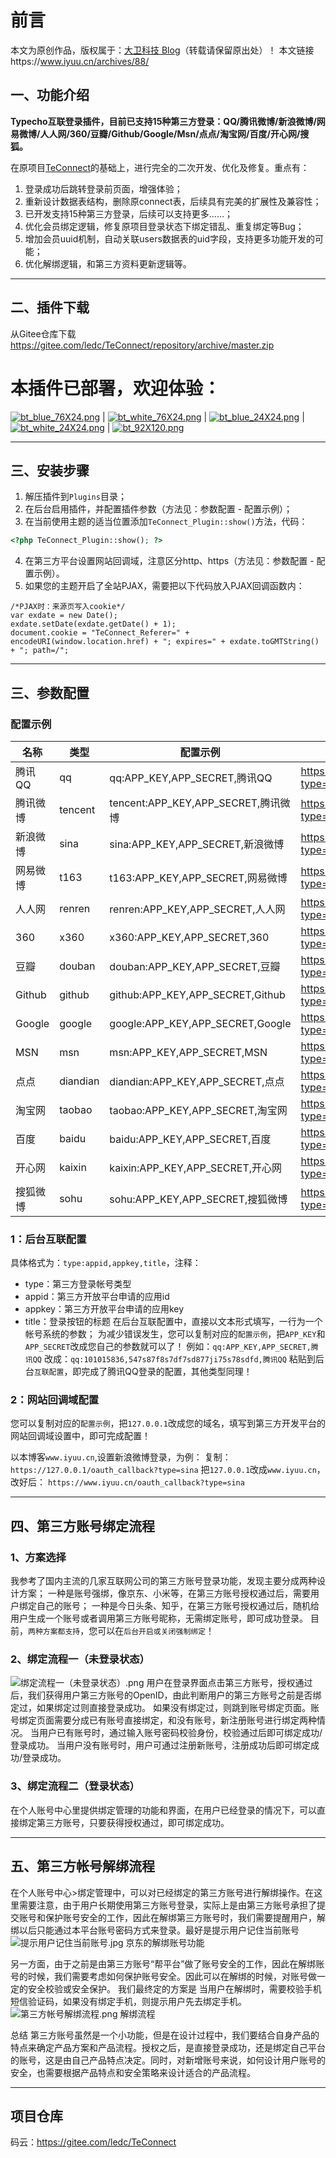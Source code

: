 # 前言
本文为原创作品，版权属于：[大卫科技 Blog][1]（转载请保留原出处）！
本文链接https://www.iyuu.cn/archives/88/

## 一、功能介绍
**Typecho互联登录插件，目前已支持15种第三方登录：QQ/腾讯微博/新浪微博/网易微博/人人网/360/豆瓣/Github/Google/Msn/点点/淘宝网/百度/开心网/搜狐。**

在原项目[TeConnect][2]的基础上，进行完全的二次开发、优化及修复。重点有：
  1. 登录成功后跳转登录前页面，增强体验；
  2. 重新设计数据表结构，删除原connect表，后续具有完美的扩展性及兼容性；
  3. 已开发支持15种第三方登录，后续可以支持更多……；
  4. 优化会员绑定逻辑，修复原项目登录状态下绑定错乱、重复绑定等Bug；
  5. 增加会员uuid机制，自动关联users数据表的uid字段，支持更多功能开发的可能；
  6. 优化解绑逻辑，和第三方资料更新逻辑等。

----------

## 二、插件下载
从Gitee仓库下载 https://gitee.com/ledc/TeConnect/repository/archive/master.zip
# 本插件已部署，欢迎体验：

[![bt_blue_76X24.png][3]](https://www.iyuu.cn/oauth?type=qq) | [![bt_white_76X24.png][4]](https://www.iyuu.cn/oauth?type=qq) | [![bt_blue_24X24.png][5]](https://www.iyuu.cn/oauth?type=qq) | [![bt_white_24X24.png][6]](https://www.iyuu.cn/oauth?type=qq) | [![bt_92X120.png][7]](https://www.iyuu.cn/oauth?type=qq)

----------

## 三、安装步骤
 1. 解压插件到`Plugins`目录；
 2. 在后台启用插件，并配置插件参数（方法见：参数配置 - 配置示例）；
 3. 在当前使用主题的适当位置添加`TeConnect_Plugin::show()`方法，代码：
   ```php
<?php TeConnect_Plugin::show(); ?>
   ```
 4. 在第三方平台设置网站回调域，注意区分http、https（方法见：参数配置 - 配置示例）。
  5. 如果您的主题开启了全站PJAX，需要把以下代码放入PJAX回调函数内：

```
/*PJAX时：来源页写入cookie*/
var exdate = new Date();
exdate.setDate(exdate.getDate() + 1);
document.cookie = "TeConnect_Referer=" + encodeURI(window.location.href) + "; expires=" + exdate.toGMTString() + "; path=/";
```

----------

## 三、参数配置
### 配置示例

名称 | 类型 | 配置示例 | 网站回调域
-|-|-|-
腾讯QQ | qq | qq:APP_KEY,APP_SECRET,腾讯QQ | https://127.0.0.1/oauth_callback?type=qq
腾讯微博 | tencent | tencent:APP_KEY,APP_SECRET,腾讯微博 | https://127.0.0.1/oauth_callback?type=tencent
新浪微博 | sina | sina:APP_KEY,APP_SECRET,新浪微博 | https://127.0.0.1/oauth_callback?type=sina
网易微博 | t163 | t163:APP_KEY,APP_SECRET,网易微博 | https://127.0.0.1/oauth_callback?type=t163
人人网 | renren | renren:APP_KEY,APP_SECRET,人人网 | https://127.0.0.1/oauth_callback?type=renren
360 | x360 | x360:APP_KEY,APP_SECRET,360 | https://127.0.0.1/oauth_callback?type=x360
豆瓣 | douban | douban:APP_KEY,APP_SECRET,豆瓣 | https://127.0.0.1/oauth_callback?type=douban
Github | github | github:APP_KEY,APP_SECRET,Github | https://127.0.0.1/oauth_callback?type=github
Google | google | google:APP_KEY,APP_SECRET,Google | https://127.0.0.1/oauth_callback?type=google
MSN | msn | msn:APP_KEY,APP_SECRET,MSN | https://127.0.0.1/oauth_callback?type=msn
点点 | diandian | diandian:APP_KEY,APP_SECRET,点点 | https://127.0.0.1/oauth_callback?type=diandian
淘宝网 | taobao | taobao:APP_KEY,APP_SECRET,淘宝网 | https://127.0.0.1/oauth_callback?type=taobao
百度 | baidu | baidu:APP_KEY,APP_SECRET,百度 | https://127.0.0.1/oauth_callback?type=baidu
开心网 | kaixin | kaixin:APP_KEY,APP_SECRET,开心网 | https://127.0.0.1/oauth_callback?type=kaixin
搜狐微博 | sohu | sohu:APP_KEY,APP_SECRET,搜狐微博 | https://127.0.0.1/oauth_callback?type=sohu

### 1：后台互联配置
具体格式为：`type:appid,appkey,title`，注释：
 - type：第三方登录帐号类型
 - appid：第三方开放平台申请的应用id
 - appkey：第三方开放平台申请的应用key
 - title：登录按钮的标题
在后台互联配置中，直接以文本形式填写，一行为一个帐号系统的参数；
为减少错误发生，您可以复制对应的`配置示例`，把`APP_KEY`和`APP_SECRET`改成您自己的参数就可以了！
例如：`qq:APP_KEY,APP_SECRET,腾讯QQ`
改成：`qq:101015836,547s87f8s7df7sd877ji75s78sdfd,腾讯QQ`
粘贴到后台`互联配置`，即完成了腾讯QQ登录的配置，其他类型同理！

### 2：网站回调域配置
您可以复制对应的`配置示例`，把`127.0.0.1`改成您的域名，填写到第三方开发平台的网站回调域设置中，即可完成配置！

以本博客`www.iyuu.cn`,设置新浪微博登录，为例：
复制：`https://127.0.0.1/oauth_callback?type=sina`
把`127.0.0.1`改成`www.iyuu.cn`，改好后：
`https://www.iyuu.cn/oauth_callback?type=sina`

----------

## 四、第三方账号绑定流程
### 1、方案选择
我参考了国内主流的几家互联网公司的第三方账号登录功能，发现主要分成两种设计方案；
一种是账号强绑，像京东、小米等，在第三方账号授权通过后，需要用户绑定自己的账号；
一种是今日头条、知乎，在第三方账号授权通过后，随机给用户生成一个账号或者调用第三方账号昵称，无需绑定账号，即可成功登录。
目前，`两种方案都支持`，您可以在`后台开启或关闭强制绑定`！

### 2、绑定流程一（未登录状态）
![绑定流程一（未登录状态）.png][8]
用户在登录界面点击第三方账号，授权通过后，我们获得用户第三方账号的OpenID，由此判断用户的第三方账号之前是否绑定过，如果绑定过则直接登录成功。
如果没有绑定过，则跳到账号绑定页面。账号绑定页面需要分成已有账号直接绑定，和没有账号，新注册账号进行绑定两种情况。
当用户已有账号时，通过输入账号密码校验身份，校验通过后即可绑定成功/登录成功。
当用户没有账号时，用户可通过注册新账号，注册成功后即可绑定成功/登录成功。

### 3、绑定流程二（登录状态）
在个人账号中心里提供绑定管理的功能和界面，在用户已经登录的情况下，可以直接绑定第三方账号，只要获得授权通过，即可绑定成功。

----------

## 五、第三方帐号解绑流程
在个人账号中心>绑定管理中，可以对已经绑定的第三方账号进行解绑操作。在这里需要注意，由于用户长期使用第三方账号登录，实际上是由第三方账号承担了提交账号和保护账号安全的工作，因此在解绑第三方账号时，我们需要提醒用户，解绑以后只能通过本平台账号密码方式来登录。最好是提示用户记住当前账号
![提示用户记住当前账号.jpg][9]
京东的解绑账号功能

另一方面，由于之前是由第三方账号“帮平台”做了账号安全的工作，因此在解绑账号的时候，我们需要考虑如何保护账号安全。因此可以在解绑的时候，对账号做一定的安全校验或安全保护。
我们最终定的方案是 当用户在解绑时，需要校验手机短信验证码，如果没有绑定手机，则提示用户先去绑定手机。
![第三方帐号解绑流程.png][10]
解绑流程

总结
第三方账号虽然是一个小功能，但是在设计过程中，我们要结合自身产品的特点来确定产品方案和产品流程。授权之后，是直接登录成功，还是绑定自己平台的账号，这是由自己产品特点决定。同时，对新增账号来说，如何设计用户账号的安全，也需要根据产品特点和安全策略来设计适合的产品流程。



----------
## 项目仓库
码云：https://gitee.com/ledc/TeConnect


[1]: https://www.iyuu.cn
[2]: https://github.com/jiangmuzi/TeConnect
[3]: https://www.iyuu.cn/usr/uploads/2019/08/379738753.png
[4]: https://www.iyuu.cn/usr/uploads/2019/08/1686542734.png
[5]: https://www.iyuu.cn/usr/uploads/2019/08/2003267968.png
[6]: https://www.iyuu.cn/usr/uploads/2019/08/2078951516.png
[7]: https://www.iyuu.cn/usr/uploads/2019/08/1192845902.png
[8]: https://www.iyuu.cn/usr/uploads/2019/08/1331919342.png
[9]: https://www.iyuu.cn/usr/uploads/2019/08/3278948233.jpg
[10]: https://www.iyuu.cn/usr/uploads/2019/08/2385470498.png
[11]: https://www.iyuu.cn/usr/uploads/2019/08/3510776867.png